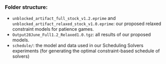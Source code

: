 ### Folder structure:
- `unblocked_artifact_full_stock_v1.2.eprime` and `unblocked_artifact_relaxed_stock_v1.0.eprime`: our proposed relaxed constraint models for patience games.
- `Output28June_Full1.2_Relaxed1.0.tgz`: all results of our proposed models.
- `schedule/`: the model and data used in our Scheduling Solvers experiments (for generating the optimal constraint-based schedule of solvers)
